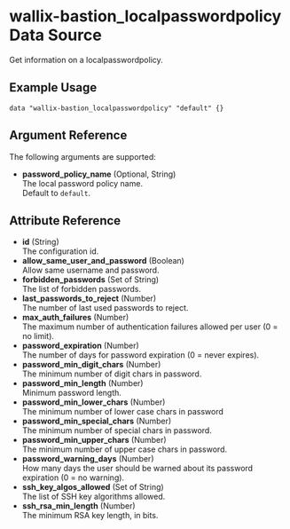 # wallix-bastion_localpasswordpolicy Data Source

Get information on a localpasswordpolicy.

## Example Usage

```hcl
data "wallix-bastion_localpasswordpolicy" "default" {}
```

## Argument Reference

The following arguments are supported:

- **password_policy_name** (Optional, String)  
  The local password policy name.  
  Default to `default`.

## Attribute Reference

- **id** (String)  
  The configuration id.
- **allow_same_user_and_password** (Boolean)  
  Allow same username and password.
- **forbidden_passwords** (Set of String)  
  The list of forbidden passwords.
- **last_passwords_to_reject** (Number)  
  The number of last used passwords to reject.
- **max_auth_failures** (Number)  
  The maximum number of authentication failures allowed per user (0 = no limit).
- **password_expiration** (Number)  
  The number of days for password expiration (0 = never expires).
- **password_min_digit_chars** (Number)  
  The minimum number of digit chars in password.
- **password_min_length** (Number)  
  Minimum password length.
- **password_min_lower_chars** (Number)  
  The minimum number of lower case chars in password
- **password_min_special_chars** (Number)  
  The minimum number of special chars in password.
- **password_min_upper_chars** (Number)  
  The minimum number of upper case chars in password.
- **password_warning_days** (Number)  
  How many days the user should be warned about its password expiration (0 = no warning).
- **ssh_key_algos_allowed** (Set of String)  
  The list of SSH key algorithms allowed.
- **ssh_rsa_min_length** (Number)  
  The minimum RSA key length, in bits.
